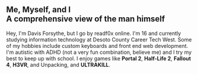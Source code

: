 ## Me, Myself, and I <div class="sub"><span>A comprehensive view of the man himself</span></div>
Hey, I'm Davis Forsythe, but I go by readf0x online. I'm 16 and currently studying information technology at Desoto County Career Tech West. Some of my hobbies include custom keyboards and front end web development. I'm autistic with ADHD (not a very fun combination, believe me) and I try my best to keep up with school. I enjoy games like **Portal 2**, **Half-Life 2**, **Fallout 4**, **H3VR**, and <span class="fancy">Unpacking</span>, and **ULTRAKILL**.